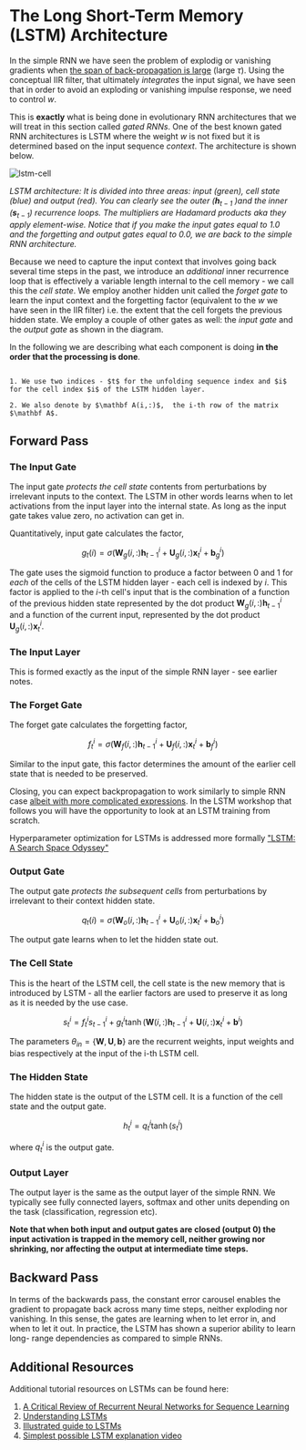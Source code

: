 # The Long Short-Term Memory (LSTM) Architecture

In the simple RNN we have seen the problem of explodig or vanishing gradients when [the span of back-propagation is large](https://www.researchgate.net/publication/5583935_Learning_long-term_dependencies_with_gradient_descent_is_difficult) (large $\tau$). Using the conceptual IIR filter, that ultimately _integrates_ the input signal, we have seen that in order to avoid an exploding or vanishing impulse response, we need to control $w$. 

This is **exactly** what is being done in evolutionary RNN architectures that we will treat in this section called _gated RNNs_. One of the best known gated RNN architectures is LSTM where the weight $w$ is not fixed but it is determined based on the input sequence _context_. The architecture is shown below. 

![lstm-cell](images/lstm.png)

*LSTM architecture: It is divided into three areas: input (green), cell state (blue) and output (red). You can clearly see the outer ($\mathbf h_{t-1}$ )and the inner ($\mathbf s_{t-1}$) recurrence loops. The multipliers are Hadamard products aka they apply element-wise. Notice that if you make the input gates equal to 1.0 and the forgetting and output gates equal to 0.0, we are back to the simple RNN architecture.* 

Because we need to capture the input context that involves going back several time steps in the past, we introduce an _additional_ inner recurrence loop that is effectively a variable length internal to the cell memory - we call this the _cell state_.  We employ another hidden unit called the _forget gate_  to learn the input context and the forgetting factor (equivalent to the $w$ we have seen in the IIR filter) i.e. the extent that the cell forgets the previous hidden state. We employ a couple of other gates as well: the _input gate_ and the _output gate_ as shown in the diagram.

In the following we are describing what each component is doing **in the order that the processing is done**. 

```{admonition} Notation

1. We use two indices - $t$ for the unfolding sequence index and $i$ for the cell index $i$ of the LSTM hidden layer. 

2. We also denote by $\mathbf A(i,:)$,  the i-th row of the matrix $\mathbf A$.  

```


## Forward Pass

### The Input Gate

The input gate _protects the cell state_ contents from perturbations by irrelevant inputs to the context. The LSTM in other words learns when to let activations from the input layer  into the internal state.  As long as the input gate takes value zero, no  activation can  get  in.

Quantitatively,  input gate calculates the factor,

$$g_t(i) =\sigma \Big( \mathbf W_g(i,:) \mathbf h_{t-1}^i + \mathbf U_g(i,:) \mathbf x_t^i + \mathbf b_g^i \Big) $$

The gate uses the sigmoid function to produce a factor between 0 and 1 for _each_ of the cells of the LSTM hidden layer - each cell is indexed by $i$. This factor is applied to the $i$-th cell's input that is the combination of a function  of the previous hidden state represented by the dot product $\mathbf W_g(i,:) \mathbf h_{t-1}^i$  and a function of the current input, represented by the dot product $\mathbf U_g(i,:) \mathbf x_t^i$. 


### The Input Layer

This is formed exactly as the input of the simple RNN layer - see earlier notes. 


### The Forget Gate

The forget gate calculates the forgetting factor,

$$f_t^i =\sigma \Big( \mathbf W_f(i,:) \mathbf h_{t-1}^i + \mathbf U_f(i,:) \mathbf x_t^i + \mathbf b_f^i \Big) $$

Similar to the input gate, this factor determines the amount of the earlier cell state that is needed to be preserved. 

Closing, you can expect backpropagation to work similarly to simple RNN case [albeit with more complicated expressions](https://data-science-blog.com/blog/2020/09/07/back-propagation-of-lstm/). In the LSTM workshop that follows you will have the opportunity to look at an LSTM training from scratch. 

Hyperparameter optimization for LSTMs is addressed more formally ["LSTM: A Search Space Odyssey"](https://arxiv.org/pdf/1503.04069v1.pdf)

 
### Output Gate

The output gate _protects the subsequent cells_ from perturbations by irrelevant to their context hidden state. 

$$q_t{(i)} =\sigma \Big( \mathbf W_o(i,:) \mathbf h_{t-1}^i + \mathbf U_o(i,:) \mathbf x_t^i + \mathbf b_o^i \Big) $$

The  output  gate  learns  when  to  let  the hidden state out.


### The Cell State

This is the heart of the LSTM cell, the cell state is the new memory that is introduced by LSTM - all the earlier factors are used to preserve it as long as it is needed by the use case. 

$$s_t^i = f_t^i s_{t-1}^i + g_t^i \tanh \Big( \mathbf W(i,:) \mathbf h_{t-1}^i + \mathbf U(i,:) \mathbf x_t^i + \mathbf b^i \Big)$$

The parameters $\theta_{in} = \{  \mathbf W, \mathbf U, \mathbf b \}$  are the recurrent weights, input weights and bias respectively at the input of the i-th LSTM cell.


### The Hidden State

The hidden state is the output of the LSTM cell. It is a function of the cell state and the output gate.

$$h_t^i = q_t^i \tanh(s_t^i)$$ 

where $q_t^i$ is the output gate.

### Output Layer

The output layer is the same as the output layer of the simple RNN. We typically see fully connected layers, softmax and other units depending on the task (classification, regression etc). 


**Note that when both input and output gates are closed (output 0) the input activation is trapped in the memory cell,  neither  growing  nor  shrinking,  nor  affecting  the  output  at  intermediate time steps.**

## Backward Pass

In terms of the backwards pass, the constant error carousel enables the gradient to propagate back across many time steps, neither exploding nor vanishing.  In this sense, the gates are learning when to let error in, and when to let it out.  In practice, the LSTM has shown a superior ability to learn long- range dependencies as compared to simple RNNs.



## Additional Resources

Additional tutorial resources on LSTMs can be found here:
1. [A Critical Review of Recurrent Neural Networks for Sequence Learning](https://arxiv.org/pdf/1506.00019.pdf)
2. [Understanding LSTMs](https://colah.github.io/posts/2015-08-Understanding-LSTMs) 
3. [Illustrated guide to LSTMs](https://towardsdatascience.com/illustrated-guide-to-lstms-and-gru-s-a-step-by-step-explanation-44e9eb85bf21)
4. [Simplest possible LSTM explanation video](https://www.youtube.com/watch?v=WCUNPb-5EYI)
